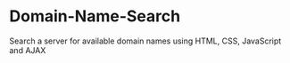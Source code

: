 Domain-Name-Search
==================

Search a server for available domain names using HTML, CSS, JavaScript and AJAX